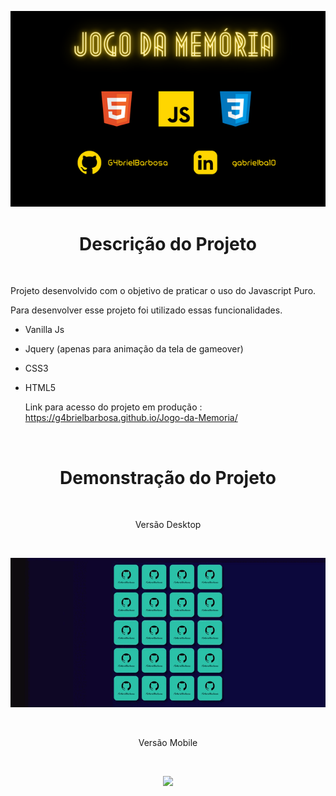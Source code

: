 <p align="center">
  <img src="https://raw.githubusercontent.com/G4brielBarbosa/Jogo-da-Memoria/main/assets/images/GabrielBarbosa.png" />
</p>

<h1 align="center"> Descrição do Projeto </h1>

<br>


 Projeto desenvolvido com o objetivo de praticar o uso do Javascript Puro.
  
Para desenvolver esse projeto foi utilizado essas funcionalidades.
  
- Vanilla Js  
- Jquery (apenas para animação da tela de gameover)
- CSS3
- HTML5

  Link para acesso do projeto em produção : https://g4brielbarbosa.github.io/Jogo-da-Memoria/

<br>

<h1 align="center"> Demonstração do Projeto </h1>

<br>

<p align="center">
  Versão Desktop
</p>

<br>

<p align="center">
  <img src="https://raw.githubusercontent.com/G4brielBarbosa/Jogo-da-Memoria/main/assets/images/Gif%20Jogo%20Memoria%20(2).gif" />
</p>

<br>

<p align="center">
  Versão Mobile
</p>

<br>

<p align="center">
  <img src="https://github.com/G4brielBarbosa/Jogo-da-Memoria/blob/main/assets/images/Jogo%20Memoria%20Mobile.gif?raw=true" />
</p>
